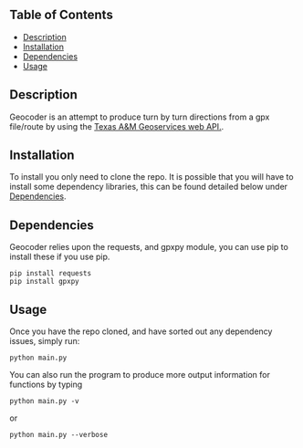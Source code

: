 ## Table of Contents

- [Description](#description)
- [Installation](#installation)
- [Dependencies](#dependencies)
- [Usage](#usage)

## Description
Geocoder is an attempt to produce turn by turn directions from a gpx file/route by using the [Texas A&M Geoservices web API.](https://geoservices.tamu.edu/Services/Geocode/). 

## Installation
To install you only need to clone the repo.
It is possible that you will have to install some dependency libraries, this can be found detailed below under [Dependencies](#dependencies).

## Dependencies
Geocoder relies upon the requests, and gpxpy module, you can use pip to install these if you use pip.

```
pip install requests
pip install gpxpy
```

## Usage
Once you have the repo cloned, and have sorted out any dependency issues, simply run:
```
python main.py
```
You can also run the program to produce more output information for functions
by typing 
```
python main.py -v
```
or
```
python main.py --verbose
```